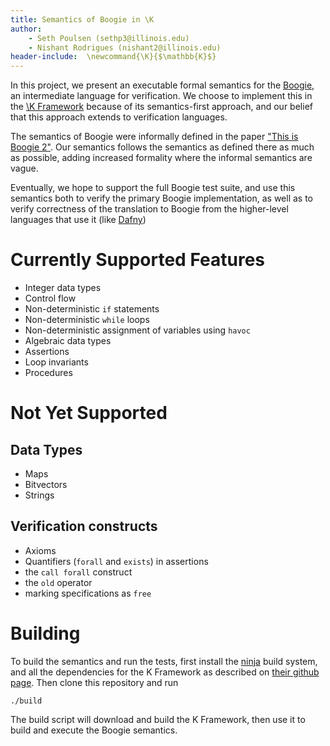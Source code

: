 ```yaml
---
title: Semantics of Boogie in \K
author: 
    - Seth Poulsen (sethp3@illinois.edu)
    - Nishant Rodrigues (nishant2@illinois.edu)
header-include:  \newcommand{\K}{$\mathbb{K}$}
---
```


In this project, we present an executable formal semantics for the
[Boogie](https://github.com/boogie-org/boogie), an intermediate
language for verification. We choose to implement this in the [\K
Framework] because of its semantics-first approach, and our belief that
this approach extends to verification languages.

The semantics of Boogie were informally defined in the paper ["This is Boogie
2"](https://www.microsoft.com/en-us/research/publication/this-is-boogie-2-2/).
Our semantics follows the semantics as defined there as much as possible, adding
increased formality where the informal semantics are vague.

Eventually, we hope to support the full Boogie test suite, and use this
semantics both to verify the primary Boogie implementation, as well as to verify
correctness of the translation to Boogie from the higher-level languages that
use it (like
[Dafny](https://www.microsoft.com/en-us/research/project/dafny-a-language-and-program-verifier-for-functional-correctness/))

[\K Framework]: http://www.kframework.org/index.php/Main_Page

Currently Supported Features
============================

-   Integer data types
-   Control flow
-   Non-deterministic `if` statements
-   Non-deterministic `while` loops
-   Non-deterministic assignment of variables using `havoc`
-   Algebraic data types
-   Assertions
-   Loop invariants
-   Procedures

Not Yet Supported
=================

Data Types
----------

-   Maps
-   Bitvectors
-   Strings

Verification constructs
-----------------------

-   Axioms
-   Quantifiers (`forall` and `exists`) in assertions
-   the `call forall` construct
-   the `old` operator
-   marking specifications as `free`

Building
========

To build the semantics and run the tests, first install the
[ninja](https://ninja-build.org/) build system, and all the dependencies for the
K Framework as described on [their github
page](https://github.com/kframework/k). Then clone this repository and run

``` {.sh}
./build 
```

The build script will download and build the K Framework, then use it to build
and execute the Boogie semantics.

